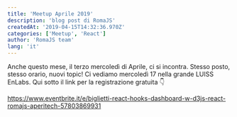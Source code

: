 ```yaml
---
title: 'Meetup Aprile 2019'
description: 'blog post di RomaJS'
createdAt: '2019-04-15T14:32:36.970Z'
categories: ['Meetup', 'React']
author: 'RomaJS team'
lang: 'it'
---
```


Anche questo mese, il terzo mercoledì di Aprile, ci si incontra. Stesso posto, stesso orario, nuovi topic!
Ci vediamo mercoledì 17 nella grande LUISS EnLabs. Qui sotto il link per la registrazione gratuita 👇

https://www.eventbrite.it/e/biglietti-react-hooks-dashboard-w-d3js-react-romajs-aperitech-57803869931
